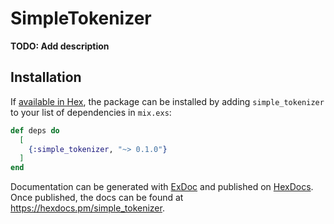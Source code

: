 # SimpleTokenizer

**TODO: Add description**

## Installation

If [available in Hex](https://hex.pm/docs/publish), the package can be installed
by adding `simple_tokenizer` to your list of dependencies in `mix.exs`:

```elixir
def deps do
  [
    {:simple_tokenizer, "~> 0.1.0"}
  ]
end
```

Documentation can be generated with [ExDoc](https://github.com/elixir-lang/ex_doc)
and published on [HexDocs](https://hexdocs.pm). Once published, the docs can
be found at <https://hexdocs.pm/simple_tokenizer>.

